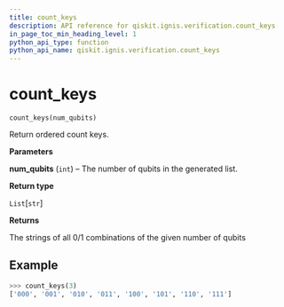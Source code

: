 ```yaml
---
title: count_keys
description: API reference for qiskit.ignis.verification.count_keys
in_page_toc_min_heading_level: 1
python_api_type: function
python_api_name: qiskit.ignis.verification.count_keys
---
```


# count\_keys

<span id="qiskit.ignis.verification.count_keys" />

`count_keys(num_qubits)`

Return ordered count keys.

**Parameters**

**num\_qubits** (`int`) – The number of qubits in the generated list.

**Return type**

`List`\[`str`]

**Returns**

The strings of all 0/1 combinations of the given number of qubits

## Example

```python
>>> count_keys(3)
['000', '001', '010', '011', '100', '101', '110', '111']
```

